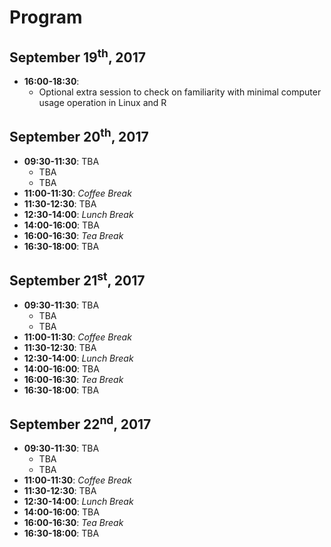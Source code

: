 # Program

## September 19<sup>th</sup>, 2017
* **16:00-18:30**: 
  * Optional extra session to check on familiarity with minimal computer usage operation in Linux and R

## September 20<sup>th</sup>, 2017
* **09:30-11:30**: TBA
  * TBA
  * TBA
* **11:00-11:30**: *Coffee Break*
* **11:30-12:30**: TBA
* **12:30-14:00**: *Lunch Break*
* **14:00-16:00**: TBA
* **16:00-16:30**: *Tea Break*
* **16:30-18:00**: TBA

## September 21<sup>st</sup>, 2017
* **09:30-11:30**: TBA
  * TBA
  * TBA
* **11:00-11:30**: *Coffee Break*
* **11:30-12:30**: TBA
* **12:30-14:00**: *Lunch Break*
* **14:00-16:00**: TBA
* **16:00-16:30**: *Tea Break*
* **16:30-18:00**: TBA


## September 22<sup>nd</sup>, 2017
* **09:30-11:30**: TBA
  * TBA
  * TBA
* **11:00-11:30**: *Coffee Break*
* **11:30-12:30**: TBA
* **12:30-14:00**: *Lunch Break*
* **14:00-16:00**: TBA
* **16:00-16:30**: *Tea Break*
* **16:30-18:00**: TBA

